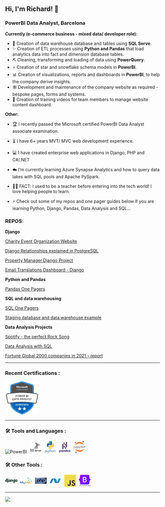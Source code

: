 
## Hi, I'm Richard! 👋 
### PowerBI Data Analyst, Barcelona

**Currently (e-commerce business - mixed data/ developer role):**
- 💾 Creation of data warehouse database and tables using **SQL Serve**.
- ✨ Creation of ETL processes using **Python and Pandas** that load analytics data into fact and dimension database tables.
- ⛏️ Cleaning, transforming and loading of data using **PowerQuery**.
- ⭐ Creation of star and snowflake schema models in **PowerBI**.
- 📊 Creation of visualizations, reports and dashboards in **PowerBI**, to help the company derive insights.
- 🕸️ Development and maintenance of the company website as required -  bespoke pages, forms and systems.
- 🎯 Creation of training videos for team members to manage website content dashboard.

**Other:**
- 🏆 I recently passed the Microsoft certified PowerBI Data Analyst associate examination.
- ⏳ I have 6+ years MVT/ MVC web development experience.
- 💻 I have created enterprise web applications in Django, PHP and C#/.NET


- ☁️ I’m currently learning Azure Synapse Analytics and how to query data lakes with SQL pools and Apache PySpark.


- 👨‍🎓 FACT: I used to be a teacher before entering into the tech world!  I love helping people to learn. 
- ⚡ Check out some of my repos and one pager guides below if you are learning Python, Django, Pandas, Data Analysis and SQL...

### REPOS:

**Django**

<a href="https://github.com/richardgourley/charity-organization-event-website">Charity Event Organization Website</a>

<a href="https://github.com/richardgourley/django-relationships-explained-in-postgresql">Django Relationships explained in PostgreSQL</a>

<a href="https://github.com/richardgourley/property-manager-django-project">Property Manager Django Project</a>

<a href="https://github.com/richardgourley/email-template-translations-dashboard">Email Translations Dashboard - Django</a>

**Python and Pandas**

<a href="https://github.com/richardgourley/pandas-one-pagers">Pandas One Pagers</a>

<a href=""></a>

<a href=""></a>

**SQL and data warehousing**

<a href="https://github.com/richardgourley/sql-one-pagers">SQL One Pagers</a>

<a href="https://github.com/richardgourley/sql-staging-database-and-data-warehouse">Staging database and data warehouse example</a>

**Data Analysis Projects**

<a href="https://dynamicwebsites.eu.pythonanywhere.com/data_analysis_projects/powerbi/spotify_perfect_rock_song_analysis">Spotify - the perfect Rock Song</a>

<a href="https://github.com/richardgourley/data-analysis-report-with-sql">Data Analysis with SQL</a>

<a href="https://github.com/richardgourley/fortune-global-2000-in-2021">Fortune Global 2000 companies in 2021 - report</a>

---

### Recent Certifications :

<div>
  <img src="https://github.com/richardgourley/richardgourley/blob/main/image.png"  title="Data Analyst certficate" alt="Data Analyst certficate" heigh="110" width="110"/>
</div>

---

### :hammer_and_wrench: Tools and Languages :

<div>
  <img src="https://github.com/microsoft/PowerBI-Icons/blob/main/PNG/Desktop.png"  title="PowerBI" alt="PowerBI" width="40" height="40"/>&nbsp;
  <img src="https://github.com/devicons/devicon/blob/master/icons/microsoftsqlserver/microsoftsqlserver-plain-wordmark.svg" title="SQL-server"  alt="SQL-server" width="40" height="40"/>&nbsp;
  <img src="https://github.com/devicons/devicon/blob/master/icons/python/python-original-wordmark.svg"  title="Python" alt="Python" width="40" height="40"/>&nbsp;
  <img src="https://github.com/devicons/devicon/blob/master/icons/pandas/pandas-original-wordmark.svg"  title="Pandas" alt="Pandas" width="40" height="40"/>&nbsp;
  <img src="https://github.com/devicons/devicon/blob/master/icons/jupyter/jupyter-original-wordmark.svg"  title="Jupyter Notebooks" alt="Jupyter Notebooks" width="40" height="40"/>&nbsp;
</div>
  

### :hammer_and_wrench: Other Tools :

<div>
  <img src="https://github.com/devicons/devicon/blob/master/icons/django/django-plain-wordmark.svg"  title="Django" alt="Django" width="40" height="40"/>&nbsp;
  <img src="https://github.com/devicons/devicon/blob/master/icons/mysql/mysql-original-wordmark.svg" title="MySQL"  alt="MySQL" width="40" height="40"/>&nbsp;
  <img src="https://github.com/devicons/devicon/blob/master/icons/php/php-original.svg" title="PHP" alt="PHP" width="40" height="40"/>&nbsp;
  <img src="https://github.com/devicons/devicon/blob/master/icons/dot-net/dot-net-original.svg" title="dot-net" alt="dot-net" width="40" height="40"/>&nbsp;
  <img src="https://github.com/devicons/devicon/blob/master/icons/javascript/javascript-original.svg" title="JavaScript" alt="JavaScript" width="40" height="40"/>&nbsp;
  <img src="https://github.com/devicons/devicon/blob/master/icons/bootstrap/bootstrap-original-wordmark.svg"  title="Bootstrap" alt="Bootstrap" width="40" height="40"/>&nbsp;

</div>

---

![](https://komarev.com/ghpvc/?username=richardgourley&color=green)

<!--
**richardgourley/richardgourley** is a ✨ _special_ ✨ repository because its `README.md` (this file) appears on your GitHub profile.

Here are some ideas to get you started:

- 🔭 I’m currently working on ...
- 🌱 I’m currently learning ...
- 👯 I’m looking to collaborate on ...
- 🤔 I’m looking for help with ...
- 💬 Ask me about ...
- 📫 How to reach me: ...
- 😄 Pronouns: ...
- ⚡ Fun fact: ...

- 👨‍💻
- 📖

[![My GitHub stats](https://github-readme-stats.vercel.app/api?username=richardgourley)](https://github.com/anuraghazra/github-readme-stats)

  <img src="https://github.com/devicons/devicon/blob/master/icons/dot-net/dot-net-original-wordmark.svg"  title="Dot Net" alt="Dot Net" width="40" height="40"/>&nbsp;
  <img src="https://github.com/devicons/devicon/blob/master/icons/azure/azure-original-wordmark.svg" title="Azure" alt="Azure" width="40" height="40"/>&nbsp;
-->
